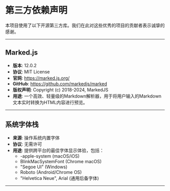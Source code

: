 # 第三方依赖声明

本项目使用了以下开源第三方库。我们在此对这些优秀的项目的贡献者表示诚挚的感谢。

---

## Marked.js
- **版本**: 12.0.2
- **协议**: MIT License
- **官网**: https://marked.js.org/
- **GitHub**: https://github.com/markedjs/marked
- **版权声明**: Copyright (c) 2018-2024, MarkedJS
- **用途**: 一个高效、轻量级的Markdown解析器，用于将用户输入的Markdown文本实时转换为HTML内容进行预览。

---

## 系统字体栈
- **来源**: 操作系统内置字体
- **协议**: 无需许可
- **用途**: 提供跨平台的最佳字体显示体验，包括：
  - -apple-system (macOS/iOS)
  - BlinkMacSystemFont (Chrome macOS)
  - "Segoe UI" (Windows)
  - Roboto (Android/Chrome OS)
  - "Helvetica Neue", Arial (通用后备字体)

---

